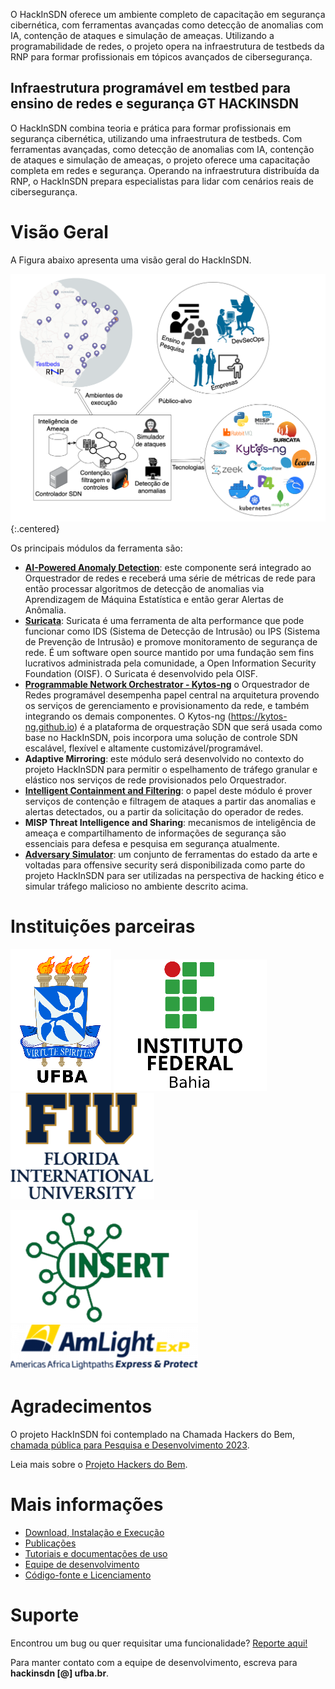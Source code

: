 O HackInSDN oferece um ambiente completo de capacitação em segurança cibernética, com ferramentas avançadas como detecção de anomalias com IA, contenção de ataques e simulação de ameaças. Utilizando a programabilidade de redes, o projeto opera na infraestrutura de testbeds da RNP para formar profissionais em tópicos avançados de cibersegurança.


## Infraestrutura programável em testbed para ensino de redes e segurança GT HACKINSDN

O HackInSDN combina teoria e prática para formar profissionais em segurança cibernética, utilizando uma infraestrutura de testbeds. Com ferramentas avançadas, como detecção de anomalias com IA, contenção de ataques e simulação de ameaças, o projeto oferece uma capacitação completa em redes e segurança. Operando na infraestrutura distribuída da RNP, o HackInSDN prepara especialistas para lidar com cenários reais de cibersegurança.


# Visão Geral

A Figura abaixo apresenta uma visão geral do HackInSDN.

![HackInSDN big picture](/assets/img/hackinsdn.png){:.centered}

Os principais módulos da ferramenta são:
- **[AI-Powered Anomaly Detection](./anomaly-detection.html)**: este componente será integrado ao Orquestrador de redes e receberá uma série de métricas de rede para então processar algoritmos de detecção de anomalias via Aprendizagem de Máquina Estatística e então gerar Alertas de Anômalia.
- **[Suricata](./suricata.html)**: Suricata é uma ferramenta de alta performance que pode funcionar como IDS (Sistema de Detecção de Intrusão) ou IPS (Sistema de Prevenção de Intrusão) e promove monitoramento de segurança de rede. É um software open source mantido por uma fundação sem fins lucrativos administrada pela comunidade, a Open Information Security Foundation (OISF). O Suricata é desenvolvido pela OISF.
- **[Programmable Network Orchestrator - Kytos-ng](./kytos-info.html)** o Orquestrador de Redes programável desempenha papel central na arquitetura provendo os serviços de gerenciamento e provisionamento da rede, e também integrando os demais componentes. O Kytos-ng (https://kytos-ng.github.io) é a plataforma de orquestração SDN que será usada como base no HackInSDN, pois incorpora uma solução de controle SDN escalável, flexível e altamente customizável/programável.
- **Adaptive Mirroring**: este módulo será desenvolvido no contexto do projeto HackInSDN para permitir o espelhamento de tráfego granular e elástico nos serviços de rede provisionados pelo Orquestrador.
- **[Intelligent Containment and Filtering](./containment-filtering.html)**: o papel deste módulo é prover serviços de contenção e filtragem de ataques a partir das anomalias e alertas detectados, ou a partir da solicitação do operador de redes.
- **MISP Threat Intelligence and Sharing**: mecanismos de inteligência de ameaça e compartilhamento de informações de segurança são essenciais para defesa e pesquisa em segurança atualmente.
- **[Adversary Simulator](./adversary-simulator.html)**: um conjunto de ferramentas do estado da arte e voltadas para offensive security será disponibilizada como parte do projeto HackInSDN para ser utilizadas na perspectiva de hacking ético e simular tráfego malicioso no ambiente descrito acima.

# Instituições parceiras

[![UFBA logo](/assets/img/ufba.png)](https://www.ufba.br)
[![IFBA logo](/assets/img/ifba.png)](https://www.ifba.edu.br)
[![FIU logo](/assets/img/fiu.png)](https://www.fiu.edu)

[![INSERT logo](/assets/img/insert.png)](http://insert.ufba.br)
[![Amlight Logo](/assets/img/amlight.png)](https://www.amlight.net)


# Agradecimentos

O projeto HackInSDN foi contemplado na Chamada Hackers do Bem, [chamada pública para Pesquisa e Desenvolvimento 2023](https://www.rnp.br/noticias/hackers-do-bem-resultado-da-chamada-publica-para-pesquisa-e-desenvolvimento-2023).

Leia mais sobre o [Projeto Hackers do Bem](https://hackersdobem.org.br).

# Mais informações

 - [Download, Instalação e Execução](./getting-started.html)
 - [Publicações](./publications.html)
 - [Tutoriais e documentações de uso](./technical-guides.html)
 - [Equipe de desenvolvimento](./hackinsdn-team.html)
 - [Código-fonte e Licenciamento](./source-code-license.html)

# Suporte

Encontrou um bug ou quer requisitar uma funcionalidade? [Reporte aqui!](https://github.com/hackinsdn/hackinsdn/issues)

Para manter contato com a equipe de desenvolvimento, escreva para **hackinsdn [@] ufba.br**.
